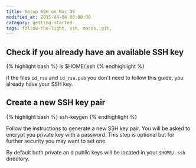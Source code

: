 ```yaml
---
title: Setup SSH on Mac OS
modified_at: 2015-04-04 00:00:00
category: getting-started
tags: follow-the-light, ssh, macos, git,
---
```


## Check if you already have an available SSH key

{% highlight bash %}
ls $HOME/.ssh
{% endhighlight %}

if the files `id_rsa` and `id_rsa.pub` you don't need to follow this guide,
you already have your SSH key.

## Create a new SSH key pair

{% highlight bash %}
ssh-keygen
{% endhighlight %}

Follow the instructions to generate a new SSH key pair. You will be asked to encrypt
you private key with a password. This step is optional but for further security you may
want to set one.

By default both private an d public keys will be located in your `$HOME/.ssh` directory.
